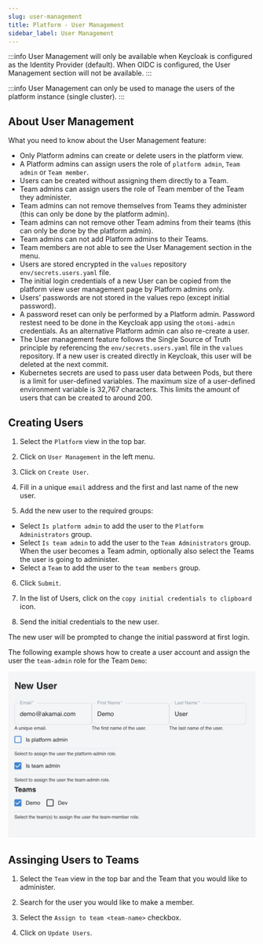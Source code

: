 ```yaml
---
slug: user-management
title: Platform - User Management
sidebar_label: User Management
---
```


:::info
User Management will only be available when Keycloak is configured as the Identity Provider (default). When OIDC is configured, the User Management section will not be available.
:::

:::info
User Management can only be used to manage the users of the platform instance (single cluster).
:::

## About User Management

What you need to know about the User Management feature:

- Only Platform admins can create or delete users in the platform view.
- A Platform admins can assign users the role of `platform admin`, `Team admin` or `Team member`.
- Users can be created without assigning them directly to a Team.
- Team admins can assign users the role of Team member of the Team they administer.
- Team admins can not remove themselves from Teams they administer (this can only be done by the platform admin).
- Team admins can not remove other Team admins from their teams (this can only be done by the platform admin).
- Team admins can not add Platform admins to their Teams.
- Team members are not able to see the User Management section in the menu.
- Users are stored encrypted in the `values` repository `env/secrets.users.yaml` file.
- The initial login credentials of a new User can be copied from the platform view user management page by Platform admins only.
- Users’ passwords are not stored in the values repo (except initial password).
- A password reset can only be performed by a Platform admin. Password restest need to be done in the Keycloak app using the `otomi-admin` credentials. As an alternative Platform admin can also re-create a user.
- The User management feature follows the Single Source of Truth principle by referencing the `env/secrets.users.yaml` file in the `values` repository. If a new user is created directly in Keycloak, this user will be deleted at the next commit.
- Kubernetes secrets are used to pass user data between Pods, but there is a limit for user-defined variables. The maximum size of a user-defined environment variable is 32,767 characters. This limits the amount of users that can be created to around 200.

## Creating Users

1. Select the `Platform` view in the top bar.

2. Click on `User Management` in the left menu.

3. Click on `Create User`.

4. Fill in a unique `email` address and the first and last name of the new user.

5. Add the new user to the required groups:

- Select `Is platform admin` to add the user to the `Platform Administrators` group.
- Select `Is team admin` to add the user to the `Team Administrators` group. When the user becomes a Team admin, optionally also select the Teams the user is going to administer.
- Select a `Team` to add the user to the `team members` group.

6. Click `Submit`.

7. In the list of Users, click on the `copy initial credentials to clipboard` icon.

8. Send the initial credentials to the new user.

The new user will be prompted to change the initial password at first login.

The following example shows how to create a user account and assign the user the `team-admin` role for the Team `Demo`:

![User Management](../../img/create-user.png)

## Assinging Users to Teams

1. Select the `Team` view in the top bar and the Team that you would like to administer.

2. Search for the user you would like to make a member.

3. Select the `Assign to team <team-name>` checkbox.

4. Click on `Update Users`.





